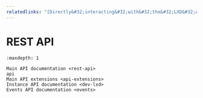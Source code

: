 ```yaml
---
relatedlinks: "[Directly&#32;interacting&#32;with&#32;the&#32;LXD&#32;API&#32;|&#32;Ubuntu](https://ubuntu.com/blog/directly-interacting-with-the-lxd-api)"
---
```


# REST API

```{toctree}
:maxdepth: 1

Main API documentation <rest-api>
api
Main API extensions <api-extensions>
Instance API documentation <dev-lxd>
Events API documentation <events>
```
